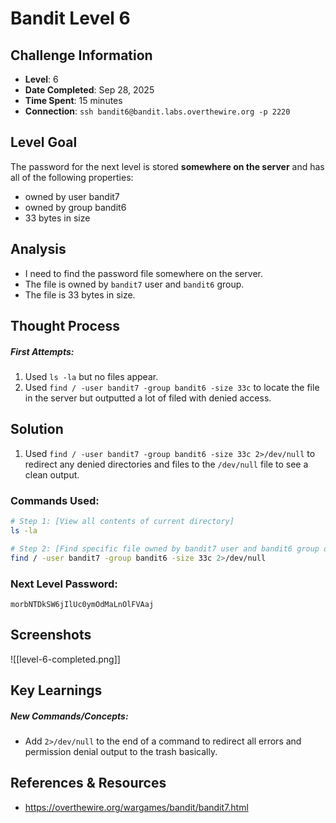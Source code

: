 # Bandit Level 6

## Challenge Information
- **Level**: 6
- **Date Completed**: Sep 28, 2025
- **Time Spent**: 15 minutes
- **Connection**: `ssh bandit6@bandit.labs.overthewire.org -p 2220`

## Level Goal

The password for the next level is stored **somewhere on the server** and has all of the following properties:

- owned by user bandit7
- owned by group bandit6
- 33 bytes in size

## Analysis
- I need to find the password file somewhere on the server.
- The file is owned by `bandit7` user and `bandit6` group.
- The file is 33 bytes in size.

## Thought Process
##### First Attempts:
1. Used `ls -la` but no files appear.
2. Used `find / -user bandit7 -group bandit6 -size 33c` to locate the file in the server but outputted a lot of filed with denied access.
## Solution
1. Used `find / -user bandit7 -group bandit6 -size 33c 2>/dev/null` to redirect any denied directories and files to the `/dev/null` file to see a clean output.

### Commands Used:
```bash
# Step 1: [View all contents of current directory]
ls -la

# Step 2: [Find specific file owned by bandit7 user and bandit6 group of 33 bytes, while redirecting any denied access files/directories to black hole]
find / -user bandit7 -group bandit6 -size 33c 2>/dev/null
```
### Next Level Password: 
```
morbNTDkSW6jIlUc0ymOdMaLnOlFVAaj
```
## Screenshots
![[level-6-completed.png]]

## Key Learnings
##### New Commands/Concepts:
- Add `2>/dev/null` to the end of a command to redirect all errors and permission denial output to the trash basically.

## References & Resources
- https://overthewire.org/wargames/bandit/bandit7.html
